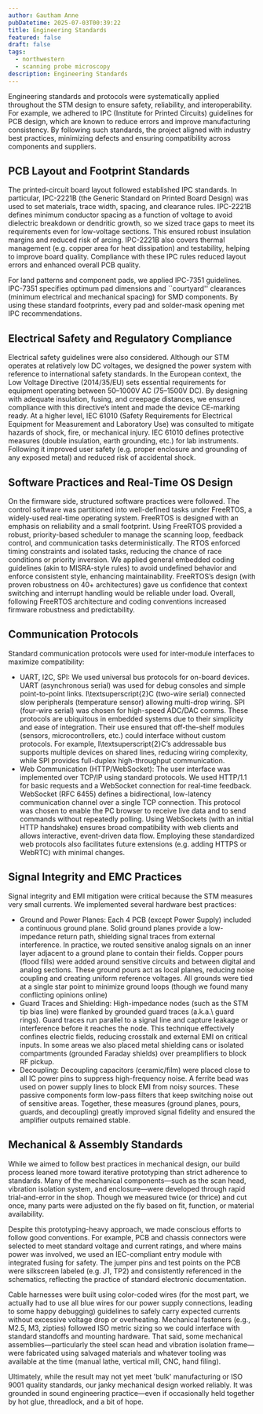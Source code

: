 ```yaml
---
author: Gautham Anne
pubDatetime: 2025-07-03T00:39:22
title: Engineering Standards
featured: false
draft: false
tags:
  - northwestern
  - scanning probe microscopy
description: Engineering Standards
---
```


Engineering standards and protocols were systematically applied throughout the STM design to ensure safety, reliability, and interoperability. For example, we adhered to IPC (Institute for Printed Circuits) guidelines for PCB design, which are known to reduce errors and improve manufacturing consistency. By following such standards, the project aligned with industry best practices, minimizing defects and ensuring compatibility across components and suppliers.

## PCB Layout and Footprint Standards

The printed-circuit board layout followed established IPC standards. In particular, IPC-2221B (the Generic Standard on Printed Board Design) was used to set materials, trace width, spacing, and clearance rules. IPC-2221B defines minimum conductor spacing as a function of voltage to avoid dielectric breakdown or dendritic growth, so we sized trace gaps to meet its requirements even for low-voltage sections. This ensured robust insulation margins and reduced risk of arcing. IPC-2221B also covers thermal management (e.g. copper area for heat dissipation) and testability, helping to improve board quality. Compliance with these IPC rules reduced layout errors and enhanced overall PCB quality.

For land patterns and component pads, we applied IPC-7351 guidelines. IPC-7351 specifies optimum pad dimensions and ``courtyard'' clearances (minimum electrical and mechanical spacing) for SMD components. By using these standard footprints, every pad and solder-mask opening met IPC recommendations.

## Electrical Safety and Regulatory Compliance

Electrical safety guidelines were also considered. Although our STM operates at relatively low DC voltages, we designed the power system with reference to international safety standards. In the European context, the Low Voltage Directive (2014/35/EU) sets essential requirements for equipment operating between 50–1000V AC (75–1500V DC). By designing with adequate insulation, fusing, and creepage distances, we ensured compliance with this directive’s intent and made the device CE-marking ready. At a higher level, IEC 61010 (Safety Requirements for Electrical Equipment for Measurement and Laboratory Use) was consulted to mitigate hazards of shock, fire, or mechanical injury. IEC 61010 defines protective measures (double insulation, earth grounding, etc.) for lab instruments. Following it improved user safety (e.g. proper enclosure and grounding of any exposed metal) and reduced risk of accidental shock.

## Software Practices and Real-Time OS Design

On the firmware side, structured software practices were followed. The control software was partitioned into well-defined tasks under FreeRTOS, a widely-used real-time operating system. FreeRTOS is designed with an emphasis on reliability and a small footprint. Using FreeRTOS provided a robust, priority-based scheduler to manage the scanning loop, feedback control, and communication tasks deterministically. The RTOS enforced timing constraints and isolated tasks, reducing the chance of race conditions or priority inversion. We applied general embedded coding guidelines (akin to MISRA-style rules) to avoid undefined behavior and enforce consistent style, enhancing maintainability. FreeRTOS’s design (with proven robustness on 40+ architectures) gave us confidence that context switching and interrupt handling would be reliable under load. Overall, following FreeRTOS architecture and coding conventions increased firmware robustness and predictability.

## Communication Protocols

Standard communication protocols were used for inter-module interfaces to maximize compatibility:

- UART, I2C, SPI: We used universal bus protocols for on-board devices. UART (asynchronous serial) was used for debug consoles and simple point-to-point links. I\textsuperscript{2}C (two-wire serial) connected slow peripherals (temperature sensor) allowing multi-drop wiring. SPI (four-wire serial) was chosen for high-speed ADC/DAC comms. These protocols are ubiquitous in embedded systems due to their simplicity and ease of integration. Their use ensured that off-the-shelf modules (sensors, microcontrollers, etc.) could interface without custom protocols. For example, I\textsuperscript{2}C’s addressable bus supports multiple devices on shared lines, reducing wiring complexity, while SPI provides full-duplex high-throughput communication.
- Web Communication (HTTP/WebSocket): The user interface was implemented over TCP/IP using standard protocols. We used HTTP/1.1 for basic requests and a WebSocket connection for real-time feedback. WebSocket (RFC 6455) defines a bidirectional, low-latency communication channel over a single TCP connection. This protocol was chosen to enable the PC browser to receive live data and to send commands without repeatedly polling. Using WebSockets (with an initial HTTP handshake) ensures broad compatibility with web clients and allows interactive, event-driven data flow. Employing these standardized web protocols also facilitates future extensions (e.g. adding HTTPS or WebRTC) with minimal changes.

## Signal Integrity and EMC Practices

Signal integrity and EMI mitigation were critical because the STM measures very small currents. We implemented several hardware best practices:

- Ground and Power Planes: Each 4 PCB (except Power Supply) included a continuous ground plane. Solid ground planes provide a low-impedance return path, shielding signal traces from external interference. In practice, we routed sensitive analog signals on an inner layer adjacent to a ground plane to contain their fields. Copper pours (flood fills) were added around sensitive circuits and between digital and analog sections. These ground pours act as local planes, reducing noise coupling and creating uniform reference voltages. All grounds were tied at a single star point to minimize ground loops (though we found many conflicting opinions online)
- Guard Traces and Shielding: High-impedance nodes (such as the STM tip bias line) were flanked by grounded guard traces (a.k.a.\ guard rings). Guard traces run parallel to a signal line and capture leakage or interference before it reaches the node. This technique effectively confines electric fields, reducing crosstalk and external EMI on critical inputs. In some areas we also placed metal shielding cans or isolated compartments (grounded Faraday shields) over preamplifiers to block RF pickup.
- Decoupling: Decoupling capacitors (ceramic/film) were placed close to all IC power pins to suppress high-frequency noise. A ferrite bead was used on power supply lines to block EMI from noisy sources. These passive components form low-pass filters that keep switching noise out of sensitive areas. Together, these measures (ground planes, pours, guards, and decoupling) greatly improved signal fidelity and ensured the amplifier outputs remained stable.

## Mechanical & Assembly Standards

While we aimed to follow best practices in mechanical design, our build process leaned more toward iterative prototyping than strict adherence to standards. Many of the mechanical components—such as the scan head, vibration isolation system, and enclosure—were developed through rapid trial-and-error in the shop. Though we measured twice (or thrice) and cut once, many parts were adjusted on the fly based on fit, function, or material availability.

Despite this prototyping-heavy approach, we made conscious efforts to follow good conventions. For example, PCB and chassis connectors were selected to meet standard voltage and current ratings, and where mains power was involved, we used an IEC-compliant entry module with integrated fusing for safety. The jumper pins and test points on the PCB were silkscreen labeled (e.g. J1, TP2) and consistently referenced in the schematics, reflecting the practice of standard electronic documentation.

Cable harnesses were built using color-coded wires (for the most part, we actually had to use all blue wires for our power supply connections, leading to some happy debugging) guidelines to safely carry expected currents without excessive voltage drop or overheating. Mechanical fasteners (e.g., M2.5, M3, zipties) followed ISO metric sizing so we could interface with standard standoffs and mounting hardware. That said, some mechanical assemblies—particularly the steel scan head and vibration isolation frame—were fabricated using salvaged materials and whatever tooling was available at the time (manual lathe, vertical mill, CNC, hand filing).

Ultimately, while the result may not yet meet 'bulk' manufacturing or ISO 9001 quality standards, our janky mechanical design worked reliably. It was grounded in sound engineering practice—even if occasionally held together by hot glue, threadlock, and a bit of hope.
